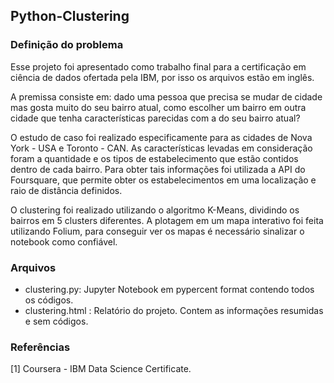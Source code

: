 ## Python-Clustering

### Definição do problema

Esse projeto foi apresentado como trabalho final para a certificação em ciência de dados ofertada pela IBM, por isso os arquivos estão em inglês.

A premissa consiste em: dado uma pessoa que precisa se mudar de cidade mas gosta muito do seu bairro atual, como escolher um bairro em outra cidade que tenha características parecidas com a do seu bairro atual?

O estudo de caso foi realizado especificamente para as cidades de Nova York - USA e Toronto - CAN. As características levadas em consideração foram a quantidade e os tipos de estabelecimento que estão contidos dentro de cada bairro. Para obter tais informações foi utilizada a API do Foursquare, que permite obter os estabelecimentos em uma localização e raio de distância definidos.

O clustering foi realizado utilizando o algoritmo K-Means, dividindo os bairros em 5 clusters diferentes. A plotagem em um mapa interativo foi feita utilizando Folium, para conseguir ver os mapas é necessário sinalizar o notebook como confiável.

### Arquivos

* clustering.py: Jupyter Notebook em pypercent format contendo todos os códigos.
* clustering.html : Relatório do projeto. Contem as informações resumidas e sem códigos.

### Referências

[1] Coursera - IBM Data Science Certificate.
